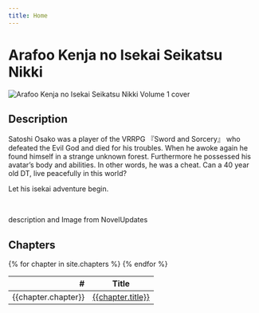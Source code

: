 ```yaml
---
title: Home
---
```


# Arafoo Kenja no Isekai Seikatsu Nikki

![Arafoo Kenja no Isekai Seikatsu Nikki Volume 1 cover](https://cdn.novelupdates.com/images/2018/02/Cover.jpg)

## Description 

Satoshi Osako was a player of the VRRPG 『Sword and Sorcery』 who defeated the Evil God and died for his troubles. When he awoke again he found himself in a strange unknown forest. Furthermore he possessed his avatar’s body and abilities. In other words, he was a cheat. Can a 40 year old DT, live peacefully in this world?

Let his isekai adventure begin.

<br>

description and Image from NovelUpdates

## Chapters

<table>
    <thead>
        <tr>
            <th style="text-align: right">#</th>
            <th>Title</th>
        </tr>
    </thead>
    <tbody>
        {% for chapter in site.chapters %}
        <tr>
            <td style="text-align: right">{{chapter.chapter}}</td>
            <td><a href="{{chapter.url | prepend:site.baseurl}}">{{chapter.title}}</a></td>
        </tr>
        {% endfor %}
    </tbody>
</table>
